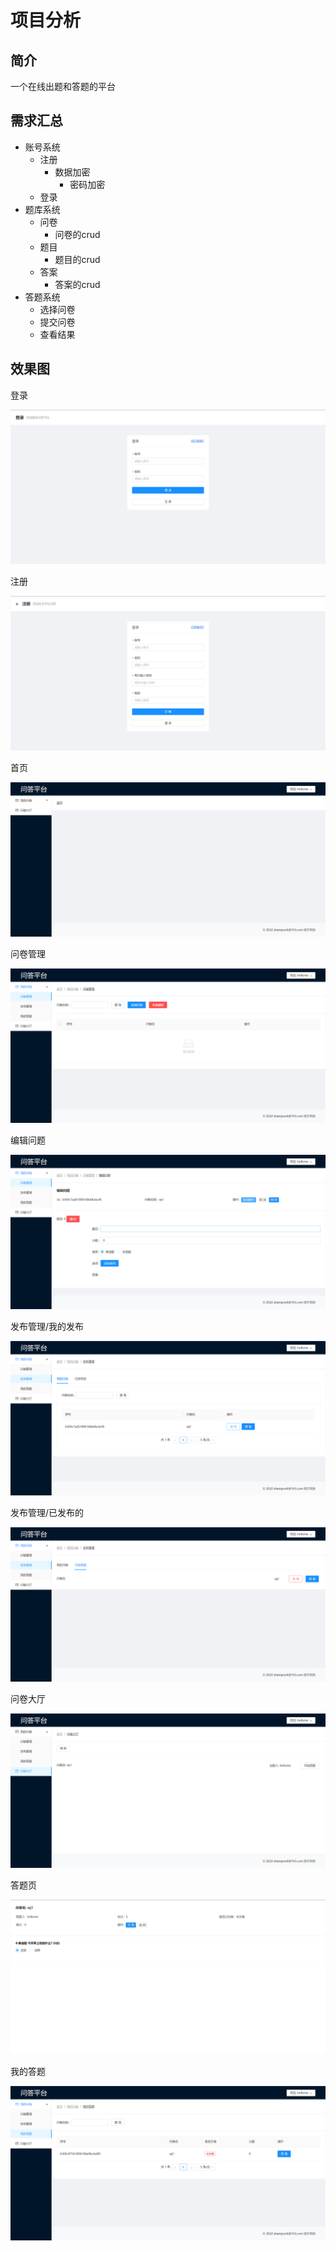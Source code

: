 # 项目分析

## 简介

一个在线出题和答题的平台

## 需求汇总

- 账号系统
  - 注册
    - 数据加密
      - 密码加密
  - 登录
- 题库系统
  - 问卷
    - 问卷的crud 
  - 题目
    - 题目的crud
  - 答案
    - 答案的crud
- 答题系统
  - 选择问卷
  - 提交问卷
  - 查看结果

## 效果图

登录

![](md-img/2022-11-08-11-03-18.png)

注册

![](md-img/2022-11-08-11-03-25.png)

首页

![](md-img/2022-11-08-11-04-25.png)

问卷管理

![](md-img/2022-11-08-11-05-55.png)

编辑问题

![](md-img/2022-11-08-11-06-39.png)

发布管理/我的发布

![](md-img/2022-11-08-11-07-22.png)

发布管理/已发布的

![](md-img/2022-11-08-11-07-39.png)

问卷大厅

![](md-img/2022-11-08-11-07-59.png)

答题页

![](md-img/2022-11-08-11-09-50.png)

我的答题

![](md-img/2022-11-08-11-10-09.png)